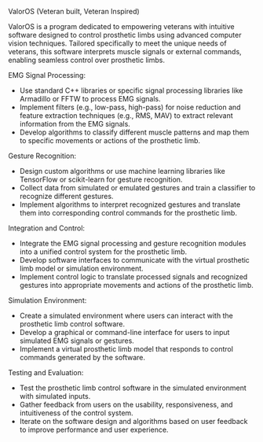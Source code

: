 ValorOS (Veteran built, Veteran Inspired)

ValorOS is a program dedicated to empowering veterans with intuitive software designed to control prosthetic limbs using advanced computer vision techniques. Tailored specifically to meet the unique needs of veterans, this software interprets muscle signals or external commands, enabling seamless control over prosthetic limbs.

EMG Signal Processing:
- Use standard C++ libraries or specific signal processing libraries like Armadillo or FFTW to process EMG signals.
- Implement filters (e.g., low-pass, high-pass) for noise reduction and feature extraction techniques (e.g., RMS, MAV) to extract relevant information from the EMG signals.
- Develop algorithms to classify different muscle patterns and map them to specific movements or actions of the prosthetic limb.

Gesture Recognition:
- Design custom algorithms or use machine learning libraries like TensorFlow or scikit-learn for gesture recognition.
- Collect data from simulated or emulated gestures and train a classifier to recognize different gestures.
- Implement algorithms to interpret recognized gestures and translate them into corresponding control commands for the prosthetic limb.

Integration and Control:
- Integrate the EMG signal processing and gesture recognition modules into a unified control system for the prosthetic limb.
- Develop software interfaces to communicate with the virtual prosthetic limb model or simulation environment.
- Implement control logic to translate processed signals and recognized gestures into appropriate movements and actions of the prosthetic limb.

Simulation Environment:
- Create a simulated environment where users can interact with the prosthetic limb control software.
- Develop a graphical or command-line interface for users to input simulated EMG signals or gestures.
- Implement a virtual prosthetic limb model that responds to control commands generated by the software.

Testing and Evaluation:
- Test the prosthetic limb control software in the simulated environment with simulated inputs.
- Gather feedback from users on the usability, responsiveness, and intuitiveness of the control system.
- Iterate on the software design and algorithms based on user feedback to improve performance and user experience.
